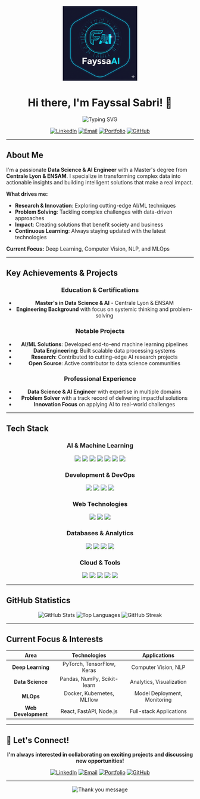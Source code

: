 <div align="center">
  <img src="./logo.png" alt="Fayssal Sabri" width="200">
  
  # Hi there, I'm Fayssal Sabri! 👋
  
  <img src="https://readme-typing-svg.herokuapp.com?color=%2336BCF7&size=24&center=true&vCenter=true&width=600&lines=Data+Science+%26+AI+Engineer;Problem+Solver+%7C+Innovator;Turning+Data+into+Impact;Building+Intelligent+Solutions" alt="Typing SVG" />
  
  [![LinkedIn](https://img.shields.io/badge/LinkedIn-0077B5?style=for-the-badge&logo=linkedin&logoColor=white)](https://www.linkedin.com/in/fayssalsabri)
  [![Email](https://img.shields.io/badge/Email-D14836?style=for-the-badge&logo=gmail&logoColor=white)](mailto:fayssal.sabri@protonmail.com)
  [![Portfolio](https://img.shields.io/badge/Portfolio-000000?style=for-the-badge&logo=About.me&logoColor=white)](https://fayssal-portfolio.vercel.app/)
  [![GitHub](https://img.shields.io/badge/GitHub-100000?style=for-the-badge&logo=github&logoColor=white)](https://github.com/FayssalSabri)
</div>

---

##  About Me

I'm a passionate **Data Science & AI Engineer** with a Master's degree from **Centrale Lyon & ENSAM**. I specialize in transforming complex data into actionable insights and building intelligent solutions that make a real impact.

**What drives me:**
-  **Research & Innovation**: Exploring cutting-edge AI/ML techniques
-  **Problem Solving**: Tackling complex challenges with data-driven approaches  
-  **Impact**: Creating solutions that benefit society and business
-  **Continuous Learning**: Always staying updated with the latest technologies

**Current Focus:** Deep Learning, Computer Vision, NLP, and MLOps

---

##  Key Achievements & Projects

<div align="center">

###  **Education & Certifications**
- **Master's in Data Science & AI** - Centrale Lyon & ENSAM
- **Engineering Background** with focus on systemic thinking and problem-solving

###  **Notable Projects**
- **AI/ML Solutions**: Developed end-to-end machine learning pipelines
- **Data Engineering**: Built scalable data processing systems
- **Research**: Contributed to cutting-edge AI research projects
- **Open Source**: Active contributor to data science communities

###  **Professional Experience**
- **Data Science & AI Engineer** with expertise in multiple domains
- **Problem Solver** with a track record of delivering impactful solutions
- **Innovation Focus** on applying AI to real-world challenges

</div>

---

##  Tech Stack

<div align="center">

###  **AI & Machine Learning**
<p>
  <img src="https://skillicons.dev/icons?i=python,pytorch,tensorflow" />
  <img src="https://img.shields.io/badge/Scikit--Learn-F7931E?style=for-the-badge&logo=scikit-learn&logoColor=white"/>
  <img src="https://img.shields.io/badge/Keras-D00000?style=for-the-badge&logo=Keras&logoColor=white"/>
  <img src="https://img.shields.io/badge/🤗_Hugging_Face-FFD21E?style=for-the-badge&logoColor=black"/>
  <img src="https://img.shields.io/badge/OpenAI-412991?style=for-the-badge&logo=openai&logoColor=white"/>
  <img src="https://img.shields.io/badge/Pandas-150458?style=for-the-badge&logo=pandas&logoColor=white"/>
  <img src="https://img.shields.io/badge/NumPy-013243?style=for-the-badge&logo=numpy&logoColor=white"/>
</p>

###  **Development & DevOps**
<p>
  <img src="https://skillicons.dev/icons?i=git,github,gitlab,docker,java,cs" />
  <img src="https://img.shields.io/badge/FastAPI-009688?style=for-the-badge&logo=FastAPI&logoColor=white"/>
  <img src="https://img.shields.io/badge/Flask-000000?style=for-the-badge&logo=flask&logoColor=white"/>
  <img src="https://img.shields.io/badge/Linux-FCC624?style=for-the-badge&logo=linux&logoColor=black"/>
</p>

###  **Web Technologies**
<p>
  <img src="https://skillicons.dev/icons?i=js,ts,react,html,css" />
  <img src="https://img.shields.io/badge/Node.js-43853D?style=for-the-badge&logo=node.js&logoColor=white"/>
  <img src="https://img.shields.io/badge/Next.js-000000?style=for-the-badge&logo=next.js&logoColor=white"/>
</p>

###  **Databases & Analytics**
<p>
  <img src="https://skillicons.dev/icons?i=postgres,mysql,sqlite" />
  <img src="https://img.shields.io/badge/Elasticsearch-005571?style=for-the-badge&logo=elasticsearch&logoColor=white"/>
  <img src="https://img.shields.io/badge/MongoDB-4EA94B?style=for-the-badge&logo=mongodb&logoColor=white"/>
  <img src="https://img.shields.io/badge/Redis-DC382D?style=for-the-badge&logo=redis&logoColor=white"/>
</p>

###  **Cloud & Tools**
<p>
  <img src="https://skillicons.dev/icons?i=aws,azure,gcp" />
  <img src="https://img.shields.io/badge/Jupyter-F37626?style=for-the-badge&logo=jupyter&logoColor=white"/>
  <img src="https://img.shields.io/badge/Anaconda-44A833?style=for-the-badge&logo=anaconda&logoColor=white"/>
  <img src="https://img.shields.io/badge/MLflow-0194E2?style=for-the-badge&logo=mlflow&logoColor=white"/>
  <img src="https://img.shields.io/badge/Kubernetes-326CE5?style=for-the-badge&logo=kubernetes&logoColor=white"/>
</p>

</div>

---

##  GitHub Statistics

<div align="center">
  
  <img src="https://github-readme-stats.vercel.app/api?username=FayssalSabri&show_icons=true&theme=tokyonight&hide_border=true&count_private=true" alt="GitHub Stats" />
  
  <img src="https://github-readme-stats.vercel.app/api/top-langs/?username=FayssalSabri&layout=compact&theme=tokyonight&hide_border=true" alt="Top Languages" />
  
  <img src="https://github-readme-streak-stats.herokuapp.com/?user=FayssalSabri&theme=tokyonight&hide_border=true" alt="GitHub Streak" />
  
</div>

---

##  Current Focus & Interests

<div align="center">

| **Area** | **Technologies** | **Applications** |
|:--------:|:----------------:|:----------------:|
|  **Deep Learning** | PyTorch, TensorFlow, Keras | Computer Vision, NLP |
|  **Data Science** | Pandas, NumPy, Scikit-learn | Analytics, Visualization |
|  **MLOps** | Docker, Kubernetes, MLflow | Model Deployment, Monitoring |
|  **Web Development** | React, FastAPI, Node.js | Full-stack Applications |

</div>

---

## 🤝 Let's Connect!

<div align="center">
  
  **I'm always interested in collaborating on exciting projects and discussing new opportunities!**
  
  [![LinkedIn](https://img.shields.io/badge/LinkedIn-0077B5?style=for-the-badge&logo=linkedin&logoColor=white)](https://www.linkedin.com/in/fayssalsabri)
  [![Email](https://img.shields.io/badge/Email-D14836?style=for-the-badge&logo=gmail&logoColor=white)](mailto:fayssal.sabri@protonmail.com)
  [![Portfolio](https://img.shields.io/badge/Portfolio-000000?style=for-the-badge&logo=About.me&logoColor=white)](https://fayssal-portfolio.vercel.app/)
  [![GitHub](https://img.shields.io/badge/GitHub-100000?style=for-the-badge&logo=github&logoColor=white)](https://github.com/FayssalSabri)
  
  ---
  
  <img src="https://readme-typing-svg.herokuapp.com?color=%2336BCF7&size=18&center=true&vCenter=true&width=500&lines=Thanks+for+visiting!+🚀;Let's+build+something+amazing+together!;Turning+ideas+into+reality+with+AI" alt="Thank you message" />
  
</div>
